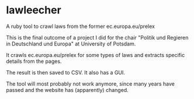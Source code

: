 # lawleecher
A ruby tool to crawl laws from the former ec.europa.eu/prelex

This is the final outcome of a project I did for the chair "Politik und Regieren in Deutschland und Europa" at University of Potsdam.

It crawls ec.europa.eu/prelex for some types of laws and extracts specific details from the pages.

The result is then saved to CSV. It also has a GUI.

The tool will most probably not work anymore, since many years have passed and the website has (apparently) changed.
